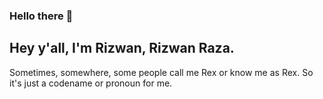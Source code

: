 ### Hello there 🦯

<!--
**Rizwan-Raza/Rizwan-Raza** is a ✨ _special_ ✨ repository because its `README.md` (this file) appears on your GitHub profile.

Here are some ideas to get you started:

- 🔭 I’m currently working on ...
- 🌱 I’m currently learning ...
- 👯 I’m looking to collaborate on ...
- 🤔 I’m looking for help with ...
- 💬 Ask me about ...
- 📫 How to reach me: ...
- 😄 Pronouns: ...
- ⚡ Fun fact: ...
-->

## Hey y'all, I'm Rizwan, Rizwan Raza.

Sometimes, somewhere, some people call me Rex or know me as Rex. So it's just a codename or pronoun for me.
